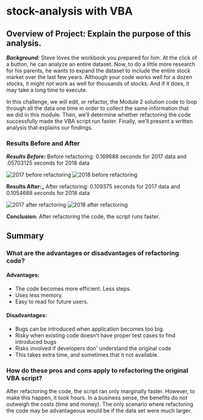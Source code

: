 # **stock-analysis with VBA**

## Overview of Project: Explain the purpose of this analysis.
**_Background:_** Steve loves the workbook you prepared for him. At the click of a button, he can analyze an entire dataset. Now, to do a little more research for his parents, he wants to expand the dataset to include the entire stock market over the last few years. Although your code works well for a dozen stocks, it might not work as well for thousands of stocks. And if it does, it may take a long time to execute.

In this challenge, we will edit, or refactor, the Module 2 solution code to loop through all the data one time in order to collect the same information that we did in this module. Then, we’ll determine whether refactoring the code successfully made the VBA script run faster. Finally, we’ll present a written analysis that explains our findings.

### **Results Before and After**
**_Results Before:_** Before refactoring: 0.169688 seconds for 2017 data and .05703125 seconds for 2018 data

![2017 before refactoring](https://i.imgur.com/4UFxydv.png)
![2018 before refactoring](https://i.imgur.com/WkkzH9U.png)


**Results After:_** After refactoring: 0.109375 seconds for 2017 data and 0.1054688 seconds for 2018 data

![2017 after refactoring](https://i.imgur.com/BnLcbR0.png)
![2018 after refactoring](https://i.imgur.com/irtzbNO.png)

**Conclusion:** After refactoring the code, the script runs faster.

## Summary

### What are the advantages or disadvantages of refactoring code?   

#### Advantages:
- The code becomes more efficient. Less steps.
- Uses less memory.
- Easy to read for future users.

####  Disadvantages:
- Bugs can be introduced when application becomes too big.
- Risky when existing code doesn't have proper test cases to find introduced bugs
- Risks involved if developers don' understand the original code
- This takes extra time, and sometimes that it not available.

### How do these pros and cons apply to refactoring the original VBA script?

After refactoring the code, the script ran only marginally faster. However, to make this happen, it took hours. In a business sense, the benefits do not outweigh the costs (time and money). The only scenario where refactoring the code may be advantageous would be if the data set were much larger.
